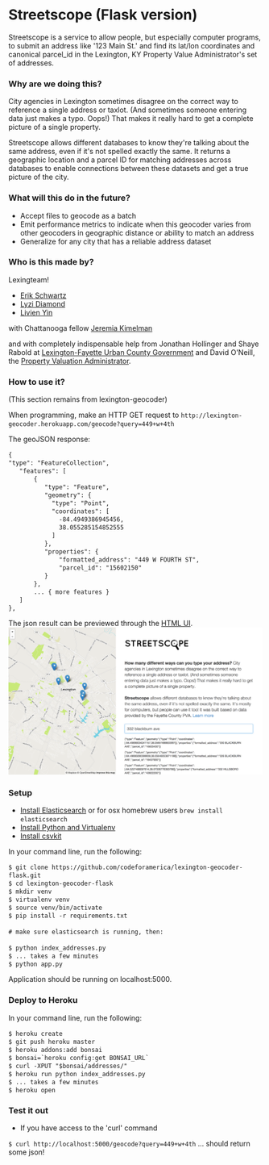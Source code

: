 # Streetscope (Flask version)

Streetscope is a service to allow people, but especially computer programs, to submit an address like '123 Main St.' and find its lat/lon coordinates and canonical parcel_id in the Lexington, KY Property Value Administrator's set of addresses.

### Why are we doing this?

City agencies in Lexington sometimes disagree on the correct way to reference a single address or taxlot. (And sometimes someone entering data just makes a typo. Oops!) That makes it really hard to get a complete picture of a single property.

Streetscope allows different databases to know they're talking about the same address, even if it's not spelled exactly the same. It returns a geographic location and a parcel ID for matching addresses across databases to enable connections between these datasets and get a true picture of the city.

### What will this do in the future?

* Accept files to geocode as a batch
* Emit performance metrics to indicate when this geocoder varies from other geocoders in geographic distance or ability to match an address
* Generalize for any city that has a reliable address dataset

### Who is this made by?

Lexingteam!

* [Erik Schwartz](https://github.com/eeeschwartz)
* [Lyzi Diamond](https://github.com/lyzidiamond)
* [Livien Yin](https://github.com/livienyin)

with Chattanooga fellow [Jeremia Kimelman](https://github.com/jeremiak)

and with completely indispensable help from Jonathan Hollinger and Shaye Rabold at [Lexington-Fayette Urban County Government](http://lexingtonky.gov/) and David O'Neill, the [Property Valuation Administrator](http://www.fayette-pva.com/).

### How to use it?

(This section remains from lexington-geocoder)

When programming, make an HTTP GET request to `http://lexington-geocoder.herokuapp.com/geocode?query=449+w+4th`

The geoJSON response:

```
{
"type": "FeatureCollection",
   "features": [
       {
          "type": "Feature",
          "geometry": {
            "type": "Point",
            "coordinates": [
              -84.4949386945456,
              38.055285154852555
            ]
          },
          "properties": {
              "formatted_address": "449 W FOURTH ST",
              "parcel_id": "15602150"
          }
       },
       ... { more features }
   ]
},
```

The json result can be previewed through the [HTML UI](http://lexington-geocoder.herokuapp.com/). ![HTML UI](https://raw.githubusercontent.com/codeforamerica/lexington-geocoder/master/screenshots/streetscope.png)

### Setup

* [Install Elasticsearch](http://www.elasticsearch.org/guide/en/elasticsearch/guide/current/_installing_elasticsearch.html) or for osx homebrew users `brew install elasticsearch`
* [Install Python and Virtualenv](https://github.com/codeforamerica/howto/blob/master/Python-Virtualenv.md)
* [Install csvkit](https://github.com/amandabee/cunyjdata/wiki/Tutorial:-Installing-CSVKit)

In your command line, run the following:

```
$ git clone https://github.com/codeforamerica/lexington-geocoder-flask.git
$ cd lexington-geocoder-flask
$ mkdir venv
$ virtualenv venv
$ source venv/bin/activate
$ pip install -r requirements.txt

# make sure elasticsearch is running, then:

$ python index_addresses.py
$ ... takes a few minutes
$ python app.py
```

Application should be running on localhost:5000.

### Deploy to Heroku

In your command line, run the following:
```
$ heroku create
$ git push heroku master
$ heroku addons:add bonsai
$ bonsai=`heroku config:get BONSAI_URL`
$ curl -XPUT "$bonsai/addresses/"
$ heroku run python index_addresses.py
$ ... takes a few minutes
$ heroku open
```

### Test it out

* If you have access to the 'curl' command

`$ curl http://localhost:5000/geocode?query=449+w+4th` ... should return some json!
